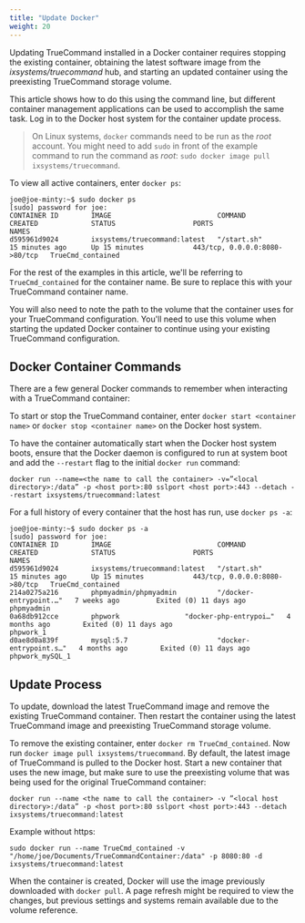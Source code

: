 ```yaml
---
title: "Update Docker"
weight: 20
---
```


Updating TrueCommand installed in a Docker container requires stopping the existing container, obtaining the latest software image from the *ixsystems/truecommand* hub, and starting an updated container using the preexisting TrueCommand storage volume.

This article shows how to do this using the command line, but different container management applications can be used to accomplish the same task.
Log in to the Docker host system for the container update process.

> On Linux systems, `docker` commands need to be run as the *root* account. You might need to add `sudo` in front of the example command to run the command as *root*: `sudo docker image pull ixsystems/truecommand`.

To view all active containers, enter `docker ps`:

	joe@joe-minty:~$ sudo docker ps
	[sudo] password for joe:     
	CONTAINER ID        IMAGE                          COMMAND                  CREATED             STATUS                   PORTS                           NAMES
	d595961d9024        ixsystems/truecommand:latest   "/start.sh"              15 minutes ago      Up 15 minutes            443/tcp, 0.0.0.0:8080->80/tcp   TrueCmd_contained

For the rest of the examples in this article, we'll be referring to `TrueCmd_contained` for the container name.
Be sure to replace this with your TrueCommand container name.

You will also need to note the path to the volume that the container uses for your TrueCommand configuration.
You'll need to use this volume when starting the updated Docker container to continue using your existing TrueCommand configuration.

## Docker Container Commands

There are a few general Docker commands to remember when interacting with a TrueCommand container:

To start or stop the TrueCommand container, enter `docker start <container name>` or `docker stop <container name>` on the Docker host system. 

To have the container automatically start when the Docker host system boots, ensure that the Docker daemon is configured to run at system boot and add the `--restart` flag to the initial `docker run` command:

	docker run --name=<the name to call the container> -v=”<local directory>:/data” -p <host port>:80 sslport <host port>:443 --detach --restart ixsystems/truecommand:latest

For a full history of every container that the host has run, use `docker ps -a`:

	joe@joe-minty:~$ sudo docker ps -a
	[sudo] password for joe:     
	CONTAINER ID        IMAGE                          COMMAND                  CREATED             STATUS                   PORTS                           NAMES
	d595961d9024        ixsystems/truecommand:latest   "/start.sh"              15 minutes ago      Up 15 minutes            443/tcp, 0.0.0.0:8080->80/tcp   TrueCmd_contained
	214a0275a216        phpmyadmin/phpmyadmin          "/docker-entrypoint.…"   7 weeks ago         Exited (0) 11 days ago                                   phpmyadmin
	0a68db912cce        phpwork                "docker-php-entrypoi…"   4 months ago        Exited (0) 11 days ago                                   phpwork_1
	d0ae8d0a839f        mysql:5.7                      "docker-entrypoint.s…"   4 months ago        Exited (0) 11 days ago                                   phpwork_mySQL_1

## Update Process

To update, download the latest TrueCommand image and remove the existing TrueCommand container.
Then restart the container using the latest TrueCommand image and preexisting TrueCommand storage volume.

To remove the existing container, enter `docker rm TrueCmd_contained`.
Now run `docker image pull ixsystems/truecommand`.
By default, the latest image of TrueCommand is pulled to the Docker host.
Start a new container that uses the new image, but make sure to use the preexisting volume that was being used for the original TrueCommand container: 

	docker run --name <the name to call the container> -v ”<local host directory>:/data” -p <host port>:80 sslport <host port>:443 --detach ixsystems/truecommand:latest

Example without https:

	sudo docker run --name TrueCmd_contained -v "/home/joe/Documents/TrueCommandContainer:/data" -p 8080:80 -d ixsystems/truecommand:latest

When the container is created, Docker will use the image previously downloaded with `docker pull`.
A page refresh might be required to view the changes, but previous settings and systems remain available due to the volume reference.
